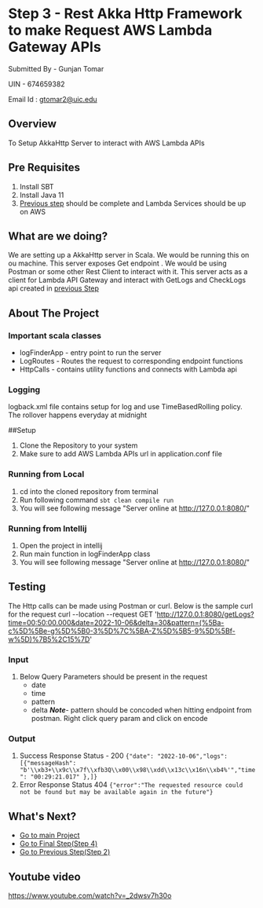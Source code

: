 # Step 3 - Rest Akka Http Framework to make Request AWS Lambda Gateway APIs

Submitted By - Gunjan Tomar

UIN - 674659382

Email Id : gtomar2@uic.edu

## Overview

To Setup AkkaHttp Server to interact with AWS Lambda APIs

## Pre Requisites

1. Install SBT
2. Install Java 11
3. [Previous step](https://github.com/TomarGunjan/AwsLogAnalysisWithLambdaAkkaGrpc/tree/master/lambdas) should be complete and Lambda Services should be up on AWS

## What are we doing?
 
We are setting up a AkkaHttp server in Scala. We would be running this on ou machine. This server exposes Get endpoint . We would be using Postman or some other Rest Client to interact with it. This server acts as a client for Lambda API Gateway and interact with GetLogs and CheckLogs api created in [previous Step](https://github.com/TomarGunjan/AwsLogAnalysisWithLambdaAkkaGrpc/tree/master/lambdas)

## About The Project

### Important scala classes
  - logFinderApp - entry point to run the server
  - LogRoutes - Routes the request to corresponding endpoint functions
  - HttpCalls - contains utility functions and connects with Lambda api
  
### Logging
  
logback.xml file contains setup for log and use TimeBasedRolling policy. The rollover happens everyday at midnight

##Setup

1. Clone the Repository to your system
2. Make sure to add AWS Lambda APIs url in application.conf file

### Running from Local
1. cd into the cloned repository from terminal
2. Run following command ```sbt clean compile run```
3. You will see following message "Server online at http://127.0.0.1:8080/"

### Running from Intellij
1. Open the project in intellij
2. Run main function in logFinderApp class
3. You will see following message "Server online at http://127.0.0.1:8080/"

## Testing

The Http calls can be made using Postman or curl. Below is the sample curl for the request
curl --location --request GET 'http://127.0.0.1:8080/getLogs?time=00:50:00.000&date=2022-10-06&delta=30&pattern=(%5Ba-c%5D%5Be-g%5D%5B0-3%5D%7C%5BA-Z%5D%5B5-9%5D%5Bf-w%5D)%7B5%2C15%7D'

### Input 
1. Below Query Parameters should be present in the request
    - date
    - time
    - pattern
    - delta
    ***Note***- pattern should be concoded when hitting endpoint from postman. Right click query param and click on encode
    
### Output

1. Success Response Status - 200
  ```{"date": "2022-10-06","logs": [{"messageHash": "b'\\xb3+\\x9c\\x7f\\xfb3Q\\x00\\x98\\xdd\\x13c\\x16n\\xb4%'","time": "00:29:21.017" },]}```
2. Error Response Status 404
  ```{"error":"The requested resource could not be found but may be available again in the future"}```
  
## What's Next?
- [Go to main Project](https://github.com/TomarGunjan/AwsLogAnalysisWithLambdaAkkaGrpc)
- [Go to Final Step(Step 4)](https://github.com/TomarGunjan/AwsLogAnalysisWithLambdaAkkaGrpc/tree/master/log-analyser-grpc-go)
- [Go to Previous Step(Step 2)](https://github.com/TomarGunjan/AwsLogAnalysisWithLambdaAkkaGrpc/tree/master/lambdas)

## Youtube video

https://www.youtube.com/watch?v=_2dwsv7h30o
